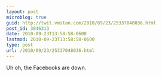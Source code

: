 ```yaml
---
layout: post
microblog: true
guid: http://twit.vmstan.com/2010/09/23/25337048036.html
post_id: 3046313
date: 2010-09-23T13:58:58-0600
lastmod: 2010-09-23T13:58:58-0600
type: post
url: /2010/09/23/25337048036.html
---
```

Uh oh, the Facebooks are down.
